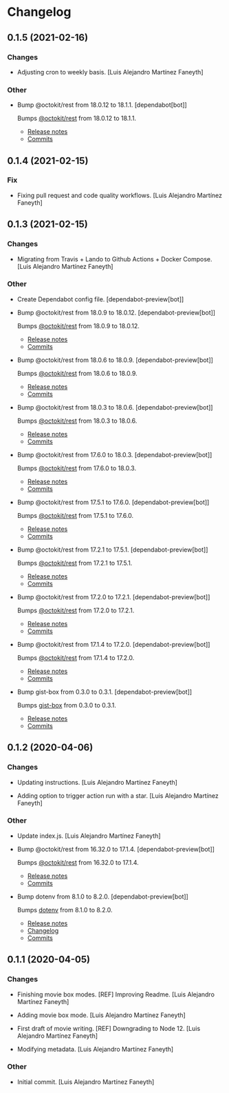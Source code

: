 # Changelog


## 0.1.5 (2021-02-16)

### Changes

* Adjusting cron to weekly basis. [Luis Alejandro Martínez Faneyth]

### Other

* Bump @octokit/rest from 18.0.12 to 18.1.1. [dependabot[bot]]

  Bumps [@octokit/rest](https://github.com/octokit/rest.js) from 18.0.12 to 18.1.1.
  - [Release notes](https://github.com/octokit/rest.js/releases)
  - [Commits](https://github.com/octokit/rest.js/compare/v18.0.12...v18.1.1)


## 0.1.4 (2021-02-15)

### Fix

* Fixing pull request and code quality workflows. [Luis Alejandro Martínez Faneyth]


## 0.1.3 (2021-02-15)

### Changes

* Migrating from Travis + Lando to Github Actions + Docker Compose. [Luis Alejandro Martínez Faneyth]

### Other

* Create Dependabot config file. [dependabot-preview[bot]]

* Bump @octokit/rest from 18.0.9 to 18.0.12. [dependabot-preview[bot]]

  Bumps [@octokit/rest](https://github.com/octokit/rest.js) from 18.0.9 to 18.0.12.
  - [Release notes](https://github.com/octokit/rest.js/releases)
  - [Commits](https://github.com/octokit/rest.js/compare/v18.0.9...v18.0.12)

* Bump @octokit/rest from 18.0.6 to 18.0.9. [dependabot-preview[bot]]

  Bumps [@octokit/rest](https://github.com/octokit/rest.js) from 18.0.6 to 18.0.9.
  - [Release notes](https://github.com/octokit/rest.js/releases)
  - [Commits](https://github.com/octokit/rest.js/compare/v18.0.6...v18.0.9)

* Bump @octokit/rest from 18.0.3 to 18.0.6. [dependabot-preview[bot]]

  Bumps [@octokit/rest](https://github.com/octokit/rest.js) from 18.0.3 to 18.0.6.
  - [Release notes](https://github.com/octokit/rest.js/releases)
  - [Commits](https://github.com/octokit/rest.js/compare/v18.0.3...v18.0.6)

* Bump @octokit/rest from 17.6.0 to 18.0.3. [dependabot-preview[bot]]

  Bumps [@octokit/rest](https://github.com/octokit/rest.js) from 17.6.0 to 18.0.3.
  - [Release notes](https://github.com/octokit/rest.js/releases)
  - [Commits](https://github.com/octokit/rest.js/compare/v17.6.0...v18.0.3)

* Bump @octokit/rest from 17.5.1 to 17.6.0. [dependabot-preview[bot]]

  Bumps [@octokit/rest](https://github.com/octokit/rest.js) from 17.5.1 to 17.6.0.
  - [Release notes](https://github.com/octokit/rest.js/releases)
  - [Commits](https://github.com/octokit/rest.js/compare/v17.5.1...v17.6.0)

* Bump @octokit/rest from 17.2.1 to 17.5.1. [dependabot-preview[bot]]

  Bumps [@octokit/rest](https://github.com/octokit/rest.js) from 17.2.1 to 17.5.1.
  - [Release notes](https://github.com/octokit/rest.js/releases)
  - [Commits](https://github.com/octokit/rest.js/compare/v17.2.1...v17.5.1)

* Bump @octokit/rest from 17.2.0 to 17.2.1. [dependabot-preview[bot]]

  Bumps [@octokit/rest](https://github.com/octokit/rest.js) from 17.2.0 to 17.2.1.
  - [Release notes](https://github.com/octokit/rest.js/releases)
  - [Commits](https://github.com/octokit/rest.js/compare/v17.2.0...v17.2.1)

* Bump @octokit/rest from 17.1.4 to 17.2.0. [dependabot-preview[bot]]

  Bumps [@octokit/rest](https://github.com/octokit/rest.js) from 17.1.4 to 17.2.0.
  - [Release notes](https://github.com/octokit/rest.js/releases)
  - [Commits](https://github.com/octokit/rest.js/compare/v17.1.4...v17.2.0)

* Bump gist-box from 0.3.0 to 0.3.1. [dependabot-preview[bot]]

  Bumps [gist-box](https://github.com/JasonEtco/gist-box) from 0.3.0 to 0.3.1.
  - [Release notes](https://github.com/JasonEtco/gist-box/releases)
  - [Commits](https://github.com/JasonEtco/gist-box/compare/v0.3.0...v0.3.1)


## 0.1.2 (2020-04-06)

### Changes

* Updating instructions. [Luis Alejandro Martínez Faneyth]

* Adding option to trigger action run with a star. [Luis Alejandro Martínez Faneyth]

### Other

* Update index.js. [Luis Alejandro Martínez Faneyth]

* Bump @octokit/rest from 16.32.0 to 17.1.4. [dependabot-preview[bot]]

  Bumps [@octokit/rest](https://github.com/octokit/rest.js) from 16.32.0 to 17.1.4.
  - [Release notes](https://github.com/octokit/rest.js/releases)
  - [Commits](https://github.com/octokit/rest.js/compare/v16.32.0...v17.1.4)

* Bump dotenv from 8.1.0 to 8.2.0. [dependabot-preview[bot]]

  Bumps [dotenv](https://github.com/motdotla/dotenv) from 8.1.0 to 8.2.0.
  - [Release notes](https://github.com/motdotla/dotenv/releases)
  - [Changelog](https://github.com/motdotla/dotenv/blob/master/CHANGELOG.md)
  - [Commits](https://github.com/motdotla/dotenv/compare/v8.1.0...v8.2.0)


## 0.1.1 (2020-04-05)

### Changes

* Finishing movie box modes. [REF] Improving Readme. [Luis Alejandro Martínez Faneyth]

* Adding movie box mode. [Luis Alejandro Martínez Faneyth]

* First draft of movie writing. [REF] Downgrading to Node 12. [Luis Alejandro Martínez Faneyth]

* Modifying metadata. [Luis Alejandro Martínez Faneyth]

### Other

* Initial commit. [Luis Alejandro Martínez Faneyth]


